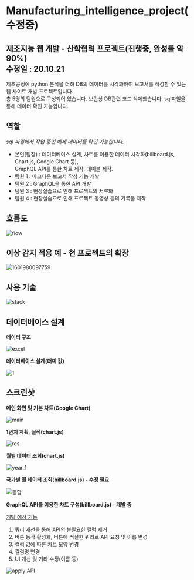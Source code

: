 # Manufacturing_intelligence_project(수정중)

## 제조지능 웹 개발 - 산학협력 프로젝트(진행중, 완성률 약 90%) </br>수정일 : 20.10.21
제조공정에 python 분석을 더해 DB의 데이터를 시각화하여 보고서를 작성할 수 있는 웹 사이트 개발 프로젝트입니다.</br>
총 5명의 팀원으로 구성되어 있습니다. 보안상 DB관련 코드 삭제했습니다. sql파일을 통해 데이터 확인 가능합니다.

## 역할 
 *sql 파일에서 작업 중인 예제 데이터를 확인 가능합니다.*
  - 본인(팀장) : 데이터베이스 설계, 차트를 이용한 데이터 시각화(billboard.js, Chart.js, Google Chart 등),</br>
                GraphQL API를 통한 차트 제작, 테이블 제작.
  - 팀원 1 : 마크다운 보고서 작성 기능 개발
  - 팀원 2 : GraphQL을 통한 API 개발
  - 팀원 3 : 현장실습으로 인해 프로젝트의 서류화
  - 팀원 4 : 현장실습으로 인해 프로젝트 동영상 등의 기록물 제작
  
## 흐름도

![flow](https://user-images.githubusercontent.com/55784520/94987936-d0c0be00-05a4-11eb-9feb-f69e81e197f3.PNG)
  
## 이상 감지 적용 예 - 현 프로젝트의 확장

![1601980097759](https://user-images.githubusercontent.com/55784520/95190332-1cc06c80-080a-11eb-87d4-c016c1576c35.png)

## 사용 기술

![stack](https://user-images.githubusercontent.com/55784520/96732891-ccddca00-13f3-11eb-9c27-610e5fca41a0.PNG)

## 데이터베이스 설계

**데이터 구조**

![excel](https://user-images.githubusercontent.com/55784520/94361583-47b30e00-00f0-11eb-9c07-f25b13914399.PNG)

**데이터베이스 설계(더미 값)**

![1](https://user-images.githubusercontent.com/55784520/96731402-30ff8e80-13f2-11eb-949a-511598fc97b6.PNG)

## 스크린샷

**메인 화면 및 기본 차트(Google Chart)**

![main](https://user-images.githubusercontent.com/55784520/94361605-7204cb80-00f0-11eb-8b30-f062367d89b4.PNG)

**1년치 계획, 실적(chart.js)**

![res](https://user-images.githubusercontent.com/55784520/94361607-77621600-00f0-11eb-8cfc-83271a67fcae.PNG)

**월별 데이터 조회(chart.js)**

![year_1](https://user-images.githubusercontent.com/55784520/94361610-7cbf6080-00f0-11eb-896c-8eaeef3a1718.PNG)

**국가별 월 데이터 조회(billboard.js) - 수정 필요**

![통합](https://user-images.githubusercontent.com/55784520/95655171-6083e080-0b40-11eb-815f-f15b76458638.PNG)

**GraphQL API를 이용한 차트 구성(billboard.js) - 개발 중**

<u>개발 예정 기능</u>
1. 쿼리 개선을 통해 API의 불필요한 컬럼 제거
2. 버튼 동작 활성화, 버튼에 적절한 쿼리로 API 요청 및 이름 변경
3. 컬럼 값에 따른 차트 모양 변경
4. 컬럼명 변경
5. UI 개선 및 기타 수정(이름 등)

![apply API](https://user-images.githubusercontent.com/55784520/96729475-26dc9080-13f0-11eb-92d6-4619459ea2ea.png)